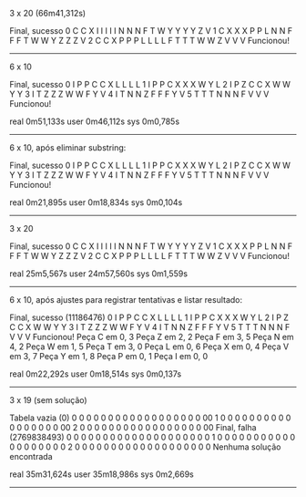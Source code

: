 3 x 20 (66m41,312s)

Final, sucesso
0       C       C       X       I       I       I       I       I       N       N       N       F       T       W       Y       Y       Y       Y       Z       V
1       C       X       X       X       P       P       L       N       N       F       F       F       T       W       W       Y       Z       Z       Z       V
2       C       C       X       P       P       P       L       L       L       L       F       T       T       T       W       W       Z       V       V       V
Funcionou!

---------------------------------------------------------------------------------------------

6 x 10

Final, sucesso
0       I       P       P       C       C       X       L       L       L       L
1       I       P       P       C       X       X       X       W       Y       L
2       I       P       Z       C       C       X       W       W       Y       Y
3       I       T       Z       Z       Z       W       W       F       Y       V
4       I       T       N       N       Z       F       F       F       Y       V
5       T       T       T       N       N       N       F       V       V       V
Funcionou!

real    0m51,133s
user    0m46,112s
sys     0m0,785s

----------------------------------------------------------------------------------------------

6 x 10, após eliminar substring:

Final, sucesso
0       I       P       P       C       C       X       L       L       L       L
1       I       P       P       C       X       X       X       W       Y       L
2       I       P       Z       C       C       X       W       W       Y       Y
3       I       T       Z       Z       Z       W       W       F       Y       V
4       I       T       N       N       Z       F       F       F       Y       V
5       T       T       T       N       N       N       F       V       V       V
Funcionou!

real    0m21,895s
user    0m18,834s
sys     0m0,104s


----------------------------------------------------------------------------------------------

3 x 20 

Final, sucesso
0       C       C       X       I       I       I       I       I       N       N       N       F       T       W       Y       Y       Y       Y       Z       V
1       C       X       X       X       P       P       L       N       N       F       F       F       T       W       W       Y       Z       Z       Z       V
2       C       C       X       P       P       P       L       L       L       L       F       T       T       T       W       W       Z       V       V       V
Funcionou!

real    25m5,567s
user    24m57,560s
sys     0m1,559s



----------------------------------------------------------------------------------------------

6 x 10, após ajustes para registrar tentativas e listar resultado:

Final, sucesso (11186476)
0       I       P       P       C       C       X       L       L       L       L
1       I       P       P       C       X       X       X       W       Y       L
2       I       P       Z       C       C       X       W       W       Y       Y
3       I       T       Z       Z       Z       W       W       F       Y       V
4       I       T       N       N       Z       F       F       F       Y       V
5       T       T       T       N       N       N       F       V       V       V
Funcionou!
Peça C em 0, 3
Peça Z em 2, 2
Peça F em 3, 5
Peça N em 4, 2
Peça W em 1, 5
Peça T em 3, 0
Peça L em 0, 6
Peça X em 0, 4
Peça V em 3, 7
Peça Y em 1, 8
Peça P em 0, 1
Peça I em 0, 0

real    0m22,292s
user    0m18,514s
sys     0m0,137s

------------------------------------------------------------------------------------------

3 x 19 (sem solução)

Tabela vazia (0)
0       0       0       0       0       0       0       0       0       0       0       0       0       0       0       0       0       0   00
1       0       0       0       0       0       0       0       0       0       0       0       0       0       0       0       0       0   00
2       0       0       0       0       0       0       0       0       0       0       0       0       0       0       0       0       0   00
Final, falha (2769838493)
0       0       0       0       0       0       0       0       0       0       0       0       0       0       0       0       0       0       0       0
1       0       0       0       0       0       0       0       0       0       0       0       0       0       0       0       0       0       0       0
2       0       0       0       0       0       0       0       0       0       0       0       0       0       0       0       0       0       0       0
Nenhuma solução encontrada

real    35m31,624s
user    35m18,986s
sys     0m2,669s


------------------------------------------------------------------------------------------

